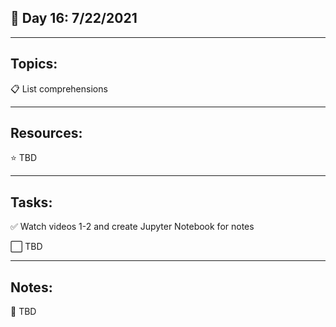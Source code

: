 ## :calendar: Day 16: 7/22/2021

---

## Topics:

:clipboard: List comprehensions

---

## Resources:

:star: TBD

---

## Tasks:

:white_check_mark: Watch videos 1-2 and create Jupyter Notebook for notes

:white_large_square: TBD

---

## Notes:

:notebook: TBD
